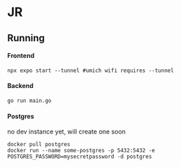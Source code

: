 # JR

## Running
#### Frontend
```
npx expo start --tunnel #umich wifi requires --tunnel
```


#### Backend
```
go run main.go
```

#### Postgres
no dev instance yet, will create one soon
```
docker pull postgres
docker run --name some-postgres -p 5432:5432 -e POSTGRES_PASSWORD=mysecretpassword -d postgres
```
